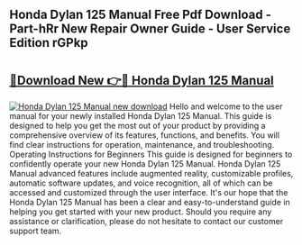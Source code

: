 ## Honda Dylan 125 Manual Free Pdf Download - Part-hRr New Repair Owner Guide - User Service Edition rGPkp

# <h2><a href="http://cf18736.oget.top/?id=Honda+Dylan+125+Manual">🔗Download New 👉🔴 Honda Dylan 125 Manual</a></h2>

[![Honda Dylan 125 Manual new download](https://i.imgur.com/5g1atiW.png)](http://cf18736.oget.top/?id=Honda+Dylan+125+Manual)
Hello and welcome to the user manual for your newly installed Honda Dylan 125 Manual. This guide is designed to help you get the most out of your product by providing a comprehensive overview of its features, functions, and benefits. You will find clear instructions for operation, maintenance, and troubleshooting. Operating Instructions for Beginners This guide is designed for beginners to confidently operate your new Honda Dylan 125 Manual. Honda Dylan 125 Manual advanced features include augmented reality, customizable profiles, automatic software updates, and voice recognition, all of which can be accessed and customized through the user interface. It's our hope that the Honda Dylan 125 Manual has been a clear and easy-to-understand guide in helping you get started with your new product. Should you require any assistance or clarification, please do not hesitate to contact our customer support team.
